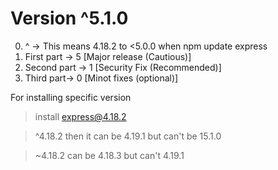 # Version ^5.1.0


0. ^ -> This means 4.18.2 to <5.0.0 when npm update express
1. First part -> 5 [Major release (Cautious)]
2. Second part -> 1 [Security Fix (Recommended)]
3. Third part-> 0 [Minot fixes (optional)]



For installing specific version
> install express@4.18.2


> ^4.18.2 then it can be 4.19.1 but can't be 15.1.0

> ~4.18.2 can be 4.18.3 but can't 4.19.1
